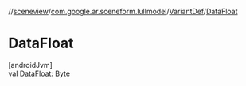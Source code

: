 //[sceneview](../../../index.md)/[com.google.ar.sceneform.lullmodel](../index.md)/[VariantDef](index.md)/[DataFloat](-data-float.md)

# DataFloat

[androidJvm]\
val [DataFloat](-data-float.md): [Byte](https://kotlinlang.org/api/latest/jvm/stdlib/kotlin/-byte/index.html)
